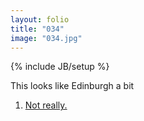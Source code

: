 ```yaml
---
layout: folio
title: "034"
image: "034.jpg"
---
```

{% include JB/setup %}

<div class="copy">
	<p>This looks like Edinburgh a bit</p>
</div>

<div class="choice">
	<ol>
		<li><a href="035.html">
			Not really.
		</a></li>
	</ol>
</div>